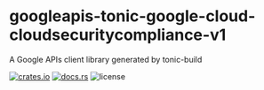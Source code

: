 # googleapis-tonic-google-cloud-cloudsecuritycompliance-v1

A Google APIs client library generated by tonic-build

[![crates.io](https://img.shields.io/crates/v/googleapis-tonic-google-cloud-cloudsecuritycompliance-v1)](https://crates.io/crates/googleapis-tonic-google-cloud-cloudsecuritycompliance-v1)
[![docs.rs](https://img.shields.io/docsrs/googleapis-tonic-google-cloud-cloudsecuritycompliance-v1)](https://docs.rs/googleapis-tonic-google-cloud-cloudsecuritycompliance-v1)
![license](https://img.shields.io/crates/l/googleapis-tonic-google-cloud-cloudsecuritycompliance-v1)
